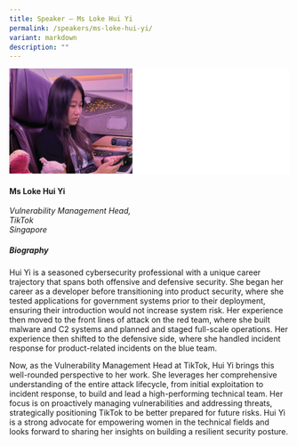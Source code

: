 ```yaml
---
title: Speaker – Ms Loke Hui Yi
permalink: /speakers/ms-loke-hui-yi/
variant: markdown
description: ""
---
```

![](/images/2025%20speakers/Loke_Huiyi.png)
#### **Ms Loke Hui Yi**

*Vulnerability Management Head,<br>TikTok<br>Singapore*

##### **Biography**
Hui Yi is a seasoned cybersecurity professional with a unique career trajectory that spans both offensive and defensive security. She began her career as a developer before transitioning into product security, where she tested applications for government systems prior to their deployment, ensuring their introduction would not increase system risk. Her experience then moved to the front lines of attack on the red team, where she built malware and C2 systems and planned and staged full-scale operations. Her experience then shifted to the defensive side, where she handled incident response for product-related incidents on the blue team.

Now, as the Vulnerability Management Head at TikTok, Hui Yi brings this well-rounded perspective to her work. She leverages her comprehensive understanding of the entire attack lifecycle, from initial exploitation to incident response, to build and lead a high-performing technical team. Her focus is on proactively managing vulnerabilities and addressing threats, strategically positioning TikTok to be better prepared for future risks. Hui Yi is a strong advocate for empowering women in the technical fields and looks forward to sharing her insights on building a resilient security posture.